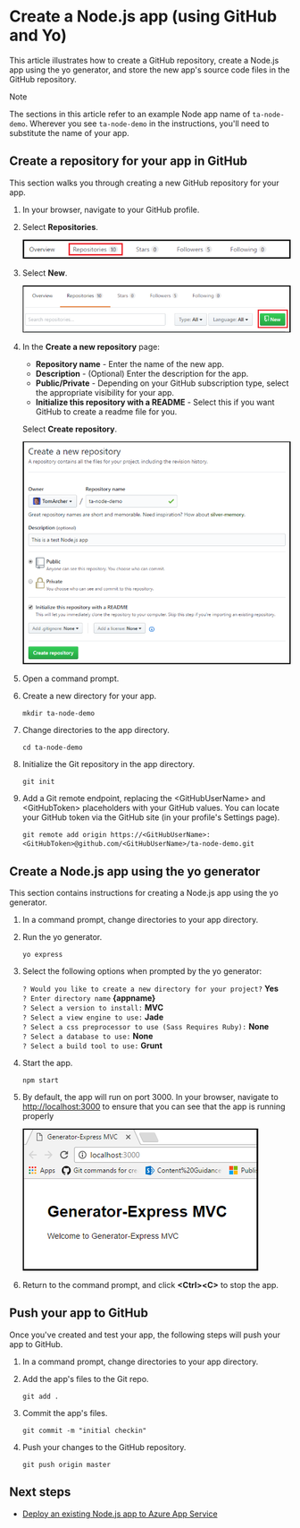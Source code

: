 # Create a Node.js app (using GitHub and Yo)
This article illustrates how to create a GitHub repository, create a Node.js app using the yo generator, and store the new app's source code files in the GitHub repository. 

> [!NOTE]
> The sections in this article refer to an example Node app name of ``ta-node-demo``. Wherever you see ``ta-node-demo`` in the instructions, you'll need to substitute the name of your app.   
> 
> 

## Create a repository for your app in GitHub
This section walks you through creating a new GitHub repository for your app. 

1. In your browser, navigate to your GitHub profile.

1. Select **Repositories**.

	![GitHub Repositories menu](media/create-node-app/repo-menu.png)

1. Select **New**.

	![GitHub New Repository button](media/create-node-app/repo-new.png)

1. In the **Create a new repository** page:

	- **Repository name** - Enter the name of the new app.
	- **Description** - (Optional) Enter the description for the app.
	- **Public/Private** - Depending on your GitHub subscription type, select the appropriate visibility for your app.
	- **Initialize this repository with a README** - Select this if you want GitHub to create a readme file for you.

	Select **Create repository**.

	![GitHub Ceate new repository page](media/create-node-app/create-new-repo.png) 

1. Open a command prompt.

1. Create a new directory for your app. 

	```
	mkdir ta-node-demo
	```

1. Change directories to the app directory.

	```
	cd ta-node-demo
	```

1. Initialize the Git repository in the app directory.

	```
	git init
	```

1. Add a Git remote endpoint, replacing the &lt;GitHubUserName> and &lt;GitHubToken> placeholders with your GitHub values. You can locate your GitHub token via the GitHub site (in your profile's Settings page).   

	```
	git remote add origin https://<GitHubUserName>:<GitHubToken>@github.com/<GitHubUserName>/ta-node-demo.git
	```

## Create a Node.js app using the yo generator
This section contains instructions for creating a Node.js app using the yo generator.

1. In a command prompt, change directories to your app directory.

1. Run the yo generator.

	```
	yo express
	```

1. Select the following options when prompted by the yo generator:

    `? Would you like to create a new directory for your project?` **Yes**  
    `? Enter directory name` **{appname}**  
    `? Select a version to install:` **MVC**  
    `? Select a view engine to use:` **Jade**  
    `? Select a css preprocessor to use (Sass Requires Ruby):` **None**  
    `? Select a database to use:` **None**  
    `? Select a build tool to use:` **Grunt**

1. Start the app. 

	```
	npm start
	``` 

1. By default, the app will run on port 3000. In your browser, navigate to [http://localhost:3000](http://localhost:3000) to ensure that you can see that the app is running properly

	![Running the app locally](media/create-node-app/run-app.png)

1. Return to the command prompt, and click **&lt;Ctrl>&lt;C>** to stop the app.

## Push your app to GitHub
Once you've created and test your app, the following steps will push your app to GitHub.

1. In a command prompt, change directories to your app directory.

1. Add the app's files to the Git repo.

	```
	git add .
	```

1. Commit the app's files. 

	```
	git commit -m "initial checkin"
	```

1. Push your changes to the GitHub repository.

	```
	git push origin master
	```

## Next steps
- [Deploy an existing Node.js app to Azure App Service](deploy-node-app-to-azure.md)
